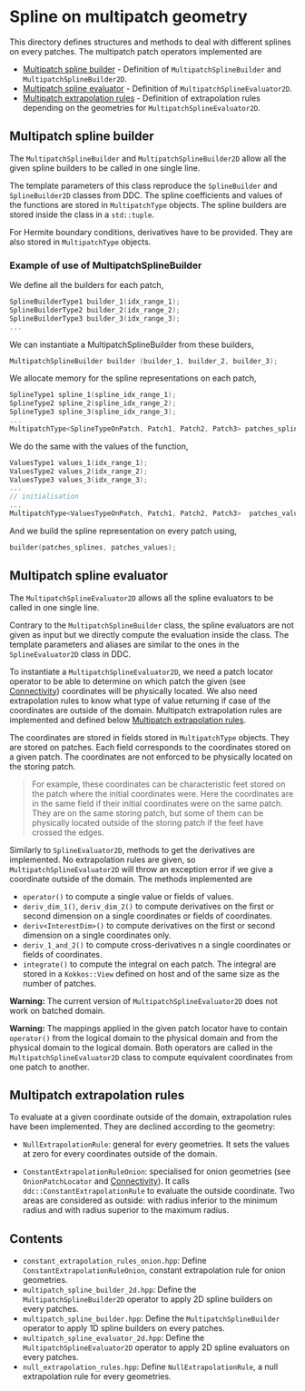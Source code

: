 # Spline on multipatch geometry

This directory defines structures and methods to deal with different splines on every patches.
The multipatch patch operators implemented are 

* [Multipatch spline builder](#src_multipatch_spline__Multipatch_spline_builder) - Definition of `MultipatchSplineBuilder` and `MultipatchSplineBuilder2D`. 
* [Multipatch spline evaluator](#src_multipatch_spline__Multipatch_spline_evaluator) - Definition of `MultipatchSplineEvaluator2D`. 
* [Multipatch extrapolation rules](#src_multipatch_spline__Multipatch_extrapolation_rules) - Definition of extrapolation rules depending on the geometries for `MultipatchSplineEvaluator2D`. 


## Multipatch spline builder 

The `MultipatchSplineBuilder` and `MultipatchSplineBuilder2D` allow all the given spline builders to be called in one single line. 

The template parameters of this class reproduce the `SplineBuilder` and `SplineBuilder2D` classes from DDC. 
The spline coefficients and values of the functions are stored in `MultipatchType` objects. 
The spline builders are stored inside the class in a `std::tuple`.

For Hermite boundary conditions, derivatives have to be provided. They are also stored in `MultipatchType` objects. 

### Example of use of MultipatchSplineBuilder
We define all the builders for each patch, 
```cpp
SplineBuilderType1 builder_1(idx_range_1); 
SplineBuilderType2 builder_2(idx_range_2); 
SplineBuilderType3 builder_3(idx_range_3); 
...
```

We can instantiate a MultipatchSplineBuilder from these builders, 
```cpp
MultipatchSplineBuilder builder (builder_1, builder_2, builder_3); 
```

We allocate memory for the spline representations on each patch,
```cpp
SplineType1 spline_1(spline_idx_range_1); 
SplineType2 spline_2(spline_idx_range_2); 
SplineType3 spline_3(spline_idx_range_3); 
...
MultipatchType<SplineTypeOnPatch, Patch1, Patch2, Patch3> patches_splines (spline_1, spline_2, spline_3); 
```

We do the same with the values of the function, 
```cpp
ValuesType1 values_1(idx_range_1); 
ValuesType2 values_2(idx_range_2); 
ValuesType3 values_3(idx_range_3); 
...
// initialisation 
...
MultipatchType<ValuesTypeOnPatch, Patch1, Patch2, Patch3>  patches_values (values_1, values_2, values_3); 
```

And we build the spline representation on every patch using, 
```cpp
builder(patches_splines, patches_values); 
```

## Multipatch spline evaluator

The `MultipatchSplineEvaluator2D` allows all the spline evaluators to be called in one single line. 

Contrary to the `MultipatchSplineBuilder` class, the spline evaluators are not given as input but we directly 
compute the evaluation inside the class. The template parameters and aliases are similar to the ones in the `SplineEvaluator2D`
class in DDC. 

To instantiate a `MultipatchSplineEvaluator2D`, we need a patch locator operator to be able to determine on which patch the given (see [Connectivity](./../connectivity/README.md))
coordinates will be physically located. We also need extrapolation rules to know what type of value returning if case of the 
coordinates are outside of the domain. Multipatch extrapolation rules are implemented and defined below [Multipatch extrapolation rules](#src_multipatch_spline__Multipatch_extrapolation_rules).

The coordinates are stored in fields stored in `MultipatchType` objects.
They are stored on patches. Each field corresponds to the coordinates stored on a given patch. 
The coordinates are not enforced to be physically located on the storing patch.

> For example, these coordinates can be characteristic feet stored on the patch where the initial coordinates were. 
> Here the coordinates are in the same field if their initial coordinates were on the same patch. They are on the 
> same storing patch, but some of them can be physically located outside of the storing patch if the feet have crossed 
> the edges. 


Similarly to `SplineEvaluator2D`, methods to get the derivatives are implemented. No extrapolation rules are given, so `MultipatchSplineEvaluator2D` will throw an exception error if we give a coordinate outside of the domain. 
The methods implemented are
* `operator()` to compute a single value or fields of values. 
* `deriv_dim_1()`, `deriv_dim_2()` to compute derivatives on the first or second dimension on a single coordinates or fields of coordinates. 
* `deriv<InterestDim>()` to compute derivatives on the first or second dimension on a single coordinates only.
* `deriv_1_and_2()` to compute cross-derivatives n a single coordinates or fields of coordinates. 
* `integrate()` to compute the integral on each patch. The integral are stored in a `Kokkos::View` defined on host and of the same size as the number of patches. 


**Warning:** The current version of `MultipatchSplineEvaluator2D` does not work on batched domain. 

**Warning:** The mappings applied in the given patch locator have to contain `operator()` from the logical domain to the physical domain and from the physical domain to the logical domain. Both operators are called in the `MultipatchSplineEvaluator2D` class to compute equivalent coordinates from one patch to another. 


## Multipatch extrapolation rules

To evaluate at a given coordinate outside of the domain, extrapolation rules have been implemented. They are declined according to the geometry: 

 * `NullExtrapolationRule`: general for every geometries. It sets the values at zero for every coordinates outside of the domain. 

 * `ConstantExtrapolationRuleOnion`: specialised for onion geometries (see `OnionPatchLocator` and [Connectivity](./../connectivity/README.md)). It calls `ddc::ConstantExtrapolationRule` to evaluate the outside coordinate. 
 Two areas are considered as outside: with radius inferior to the minimum radius and with radius superior to the maximum radius. 


## Contents
- `constant_extrapolation_rules_onion.hpp`: Define `ConstantExtrapolationRuleOnion`, constant extrapolation rule for onion geometries. 
- `multipatch_spline_builder_2d.hpp`: Define the `MultipatchSplineBuilder2D` operator to apply 2D spline builders on every patches. 
- `multipatch_spline_builder.hpp`: Define the `MultipatchSplineBuilder` operator to apply 1D spline builders on every patches. 
- `multipatch_spline_evaluator_2d.hpp`: Define the `MultipatchSplineEvaluator2D` operator to apply 2D spline evaluators on every patches. 
- `null_extrapolation_rules.hpp`: Define `NullExtrapolationRule`, a null extrapolation rule for every geometries.  




